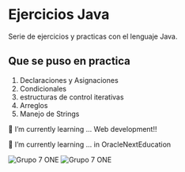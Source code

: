 # Ejercicios Java

Serie de ejercicios y practicas con el lenguaje Java.


## Que se puso en practica
 1. Declaraciones y Asignaciones
 2. Condicionales
 3. estructuras de control iterativas
 4. Arreglos
 5. Manejo de Strings

🌱 I’m currently learning ... Web development!!

🌱 I’m currently learning ... in OracleNextEducation

![Grupo 7 ONE](https://cdn2.gnarususercontent.com.br/1/1221562/b6256fa6-5fde-4cdd-a4a3-d33ebc90bb6c.png)
![Grupo 7 ONE](https://app.aluracursos.com/assets/images/logos/logo-aluraespanhol.svg)

